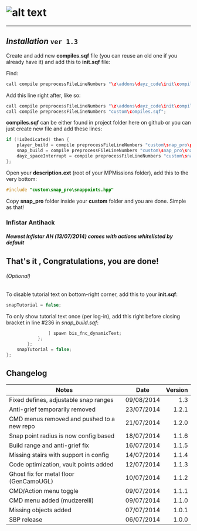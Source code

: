 # ![alt text](https://dl.dropboxusercontent.com/u/14423790/snappro.png "Snap Building Pro")
___

## *Installation* `ver 1.3`

Create and add new **compiles.sqf** file (you can reuse an old one if you already have it) and add this to **init.sqf** file:

Find:
```c++
call compile preprocessFileLineNumbers "\z\addons\dayz_code\init\compiles.sqf";	
```

Add this line right after, like so:
```c++
call compile preprocessFileLineNumbers "\z\addons\dayz_code\init\compiles.sqf";				//Compile regular functions
call compile preprocessFileLineNumbers "custom\compiles.sqf";							 //Compile custom compiles
```

**compiles.sqf** can be either found in project folder here on github or you can just create new file and add these lines:

```c++
if (!isDedicated) then {
	player_build = compile preprocessFileLineNumbers "custom\snap_pro\player_build.sqf";
	snap_build = compile preprocessFileLineNumbers "custom\snap_pro\snap_build.sqf";
	dayz_spaceInterrupt = compile preprocessFileLineNumbers "custom\snap_pro\dayz_spaceInterrupt.sqf";
};
```
Open your **description.ext** (root of your MPMissions folder), add this to the very bottom:
```c++
#include "custom\snap_pro\snappoints.hpp"
```

Copy **snap_pro** folder inside your **custom** folder and you are done. Simple as that!

### Infistar Antihack
##### Newest Infistar AH (13/07/2014) comes with actions whitelisted by default

That's it , Congratulations, you are done!
---

###### (Optional)

To disable tutorial text on bottom-right corner, add this to your **init.sqf**:
```c++
snapTutorial = false;
```

To only show tutorial text once (per log-in), add this right before closing bracket in line #236 in *snap_build.sqf*:

```c++
				] spawn bis_fnc_dynamicText;
			};
		};
	snapTutorial = false;	
};
```
## Changelog
|Notes										|Date				|Version	|
| ------------------------------------------|:-----------------:| ---------:|
|Fixed defines, adjustable snap ranges		|09/08/2014			|1.3		|
|Anti-grief temporarily removed				|23/07/2014			|1.2.1		|
|CMD menus removed and pushed to a new repo	|21/07/2014			|1.2.0		|
|Snap point radius is now config based		|18/07/2014			|1.1.6		|
|Build range and anti-grief fix				|16/07/2014			|1.1.5		|
|Missing stairs with support in config		|14/07/2014			|1.1.4		|
|Code optimization, vault points added		|12/07/2014			|1.1.3		|
|Ghost fix for metal floor (GenCamoUGL)		|10/07/2014			|1.1.2		|
|CMD/Action menu toggle						|09/07/2014			|1.1.1		|
|CMD menu added	(mudzerelli)				|09/07/2014			|1.1.0		|
|Missing objects added						|07/07/2014			|1.0.1		|
|SBP release								|06/07/2014			|1.0.0		|